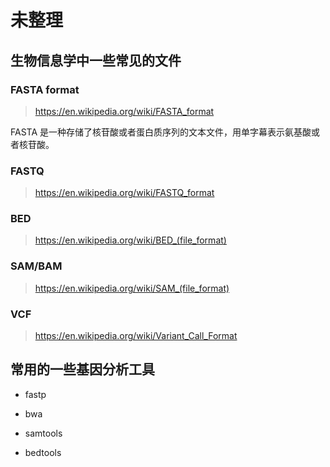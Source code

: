 # 未整理

## 生物信息学中一些常见的文件

### FASTA format
> https://en.wikipedia.org/wiki/FASTA_format

FASTA 是一种存储了核苷酸或者蛋白质序列的文本文件，用单字幕表示氨基酸或者核苷酸。

### FASTQ
> https://en.wikipedia.org/wiki/FASTQ_format

### BED
> https://en.wikipedia.org/wiki/BED_(file_format)

### SAM/BAM
> https://en.wikipedia.org/wiki/SAM_(file_format)

### VCF
> https://en.wikipedia.org/wiki/Variant_Call_Format

## 常用的一些基因分析工具
* fastp

* bwa 

* samtools

* bedtools


